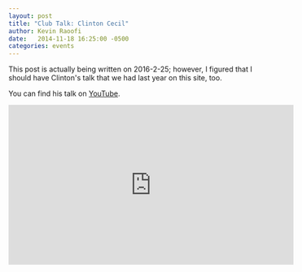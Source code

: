 ```yaml
---
layout: post
title: "Club Talk: Clinton Cecil"
author: Kevin Raoofi
date:   2014-11-18 16:25:00 -0500
categories: events
---
```



This post is actually being written on 2016-2-25; however, I figured that I
should have Clinton's talk that we had last year on this site, too.

You can find his talk on [YouTube](https://www.youtube.com/watch?v=4tQrlLdIXoE).

<iframe width="560" height="315" src="https://www.youtube.com/embed/4tQrlLdIXoE" frameborder="0" allowfullscreen></iframe>
